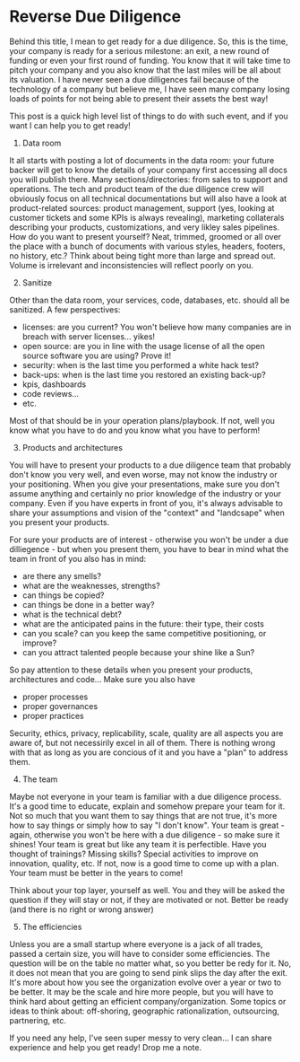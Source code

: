 # Reverse Due Diligence

Behind this title, I mean to get ready for a due diligence. So, this is the time, your company is ready for a serious milestone: an exit, a new round of funding or even your first round of funding. You know that it will take time to pitch your company and you also know that the last miles will be all about its valuation. I have never seen a due dilligences fail because of the technology of a company but believe me, I have seen many company losing loads of points for not being able to present their assets the best way!

This post is a quick high level list of things to do with such event, and if you want I can help you to get ready!

1. Data room

It all starts with posting a lot of documents in the data room: your future backer will get to know the details of your company first accessing all docs you will publish there. Many sections/directories: from sales to support and operations. The tech and product team of the due diligence crew will obviously focus on all technical documentations but will also have a look at product-related sources: product management, support (yes, looking at customer tickets and some KPIs is always revealing), marketing collaterals describing your products, customizations, and very likley sales pipelines. 
How do you want to present yourself? Neat, trimmed, groomed or all over the place with a bunch of documents with various styles, headers, footers, no history, etc.? Think about being tight more than large and spread out. Volume is irrelevant and inconsistencies will reflect poorly on you.

2. Sanitize

Other than the data room, your services, code, databases, etc. should all be sanitized. A few perspectives:
- licenses: are you current? You won't believe how many companies are in breach with server licenses... yikes!
- open source: are you in line with the usage license of all the open source software you are using? Prove it!
- security: when is the last time you performed a white hack test? 
- back-ups: when is the last time you restored an existing back-up?
- kpis, dashboards
- code reviews...
- etc.

Most of that should be in your operation plans/playbook. If not, well you know what you have to do and you know what you have to perform!

3. Products and architectures

You will have to present your products to a due diligence team that probably don't know you very well, and even worse, may not know the industry or your positioning. When you give your presentations, make sure you don't assume anything and certainly no prior knowledge of the industry or your company. Even if you have experts in front of you, it's always advisable to share your assumptions and vision of the "context" and "landcsape" when you present your products. 

For sure your products are of interest - otherwise you won't be under a due dilliegence - but when you present them, you have to bear in mind what the team in front of you also has in mind:

- are there any smells?
- what are the weaknesses, strengths?
- can things be copied?
- can things be done in a better way?
- what is the technical debt?
- what are the anticipated pains in the future: their type, their costs
- can you scale? can you keep the same competitive positioning, or improve?
- can you attract talented people because your shine like a Sun?

So pay attention to these details when you present your products, architectures and code... Make sure you also have
- proper processes
- proper governances
- proper practices

Security, ethics, privacy, replicability, scale, quality are all aspects you are aware of, but not necessirily excel in all of them. There is nothing wrong with that as long as you are concious of it and you have a "plan" to address them.

4. The team

Maybe not everyone in your team is familiar with a due diligence process. It's a good time to educate, explain and somehow prepare your team for it. Not so much that you want them to say things that are not true, it's more how to say things or simply how to say "I don't know".
Your team is great - again, otherwise you won't be here with a due diligence - so make sure it shines! 
Your team is great but like any team it is perfectible. Have you thought of trainings? Missing skills? Special activities to improve on innovation, quality, etc. If not, now is a good time to come up with a plan. Your team must be better in the years to come!

Think about your top layer, yourself as well. You and they will be asked the question if they will stay or not, if they are motivated or not. Better be ready (and there is no right or wrong answer)

5. The efficiencies

Unless you are a small startup where everyone is a jack of all trades, passed a certain size, you will have to consider some efficiencies. The question will be on the table no matter what, so you better be redy for it. 
No, it does not mean that you are going to send pink slips the day after the exit. It's more about how you see the organization evolve over a year or two to be better. It may be the scale and hire more people, but you will have to think hard about getting an efficient company/organization. Some topics or ideas to think about: off-shoring, geographic rationalization, outsourcing, partnering, etc. 

If you need any help, I've seen super messy to very clean... I can share experience and help you get ready! Drop me a note.

